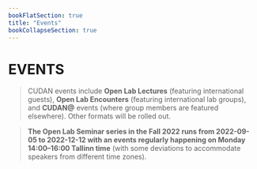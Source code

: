 ```yaml
---
bookFlatSection: true
title: "Events"
bookCollapseSection: true
---
```

EVENTS
==  

> CUDAN events include **Open Lab Lectures** (featuring international guests), **Open Lab Encounters** (featuring international lab groups), and **CUDAN@** events (where group members are featured elsewhere). Other formats will be rolled out.  

> **The Open Lab Seminar series in the Fall 2022 runs from 2022-09-05 to 2022-12-12 with an events regularly happening on Monday 14:00–16:00 Tallinn time** (with some deviations to accommodate speakers from different time zones).

